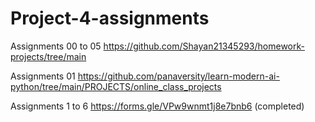 # Project-4-assignments
Assignments 00 to 05 https://github.com/Shayan21345293/homework-projects/tree/main

Assignments 01 https://github.com/panaversity/learn-modern-ai-python/tree/main/PROJECTS/online_class_projects

Assignments 1 to 6 https://forms.gle/VPw9wnmt1j8e7bnb6  (completed)

